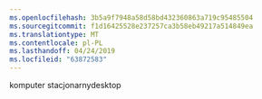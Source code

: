```yaml
---
ms.openlocfilehash: 3b5a9f7948a58d58bd432360863a719c95485504
ms.sourcegitcommit: f1d16425528e237257ca3b58eb49217a514849ea
ms.translationtype: MT
ms.contentlocale: pl-PL
ms.lasthandoff: 04/24/2019
ms.locfileid: "63872583"
---
```

<span data-ttu-id="cc6cf-101">komputer stacjonarny</span><span class="sxs-lookup"><span data-stu-id="cc6cf-101">desktop</span></span>
